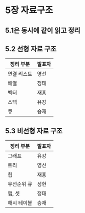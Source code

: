 # 5장 자료구조

## 5.1은 동시에 같이 읽고 정리

## 5.2 선형 자료 구조

| 정리 부분  | 발표자 |
|--------|-----|
| 연결 리스트 | 영선  |
| 배열     |  정태 |
| 벡터     | 재홍  |
| 스택     | 유강  |
| 큐      | 승재  |

## 5.3 비선형 자료 구조

| 정리 부분  | 발표자 |
|--------|-----|
| 그래프    | 유강  |
| 트리     | 영선  |
| 힙      | 재홍  |
| 우선순위 큐 | 성현  |
| 맵, 셋   | 정태  |
| 해시 테이블 | 승재  |
